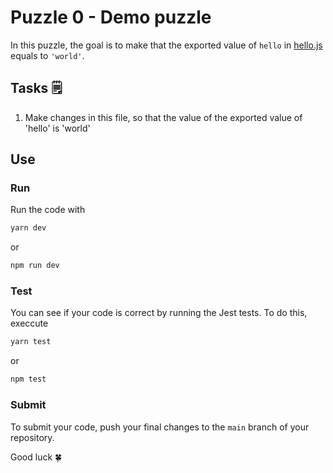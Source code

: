 # Puzzle 0 - Demo puzzle

In this puzzle, the goal is to make that the exported value of `hello` in [hello.js](hello.js) equals to `'world'`.

## Tasks 🗒️

1.  Make changes in this file, so that the value of the exported value of 'hello' is 'world'

## Use

### Run

Run the code with

```bash
yarn dev
```

or

```bash
npm run dev
```

### Test

You can see if your code is correct by running the Jest tests. To do this, execcute

```bash
yarn test
```

or

```bash
npm test
```

### Submit

To submit your code, push your final changes to the `main` branch of your repository.

Good luck 🍀
